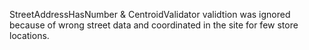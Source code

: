 StreetAddressHasNumber & CentroidValidator validtion was ignored because of wrong street data and coordinated in the site for few store locations.
